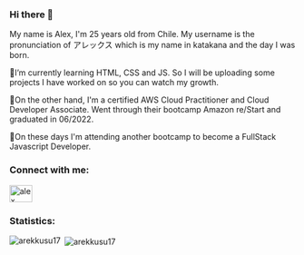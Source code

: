 ### Hi there 👋

My name is Alex, I'm 25 years old from Chile. My username is the pronunciation of アレックス which is my name in katakana and the day I was born.

🌱I’m currently learning HTML, CSS and JS. So I will be uploading some projects I have worked on so you can watch my growth.

🔭On the other hand, I'm a certified AWS Cloud Practitioner and Cloud Developer Associate. Went through their bootcamp Amazon re/Start and graduated in 06/2022.

🔭On these days I'm attending another bootcamp to become a FullStack Javascript Developer.

<h3 align="left">Connect with me:</h3>
<p align="left">
<a href="https://www.linkedin.com/in/alex-fernandez-varas/" target="blank"><img align="center" src="https://raw.githubusercontent.com/rahuldkjain/github-profile-readme-generator/master/src/images/icons/Social/linked-in-alt.svg" alt="alex fernández varas" height="30" width="40" /></a>
</p>

<h3 align="left">Statistics:</h3>
<p><img align="left" src="https://github-readme-stats.vercel.app/api/top-langs?username=arekkusu17&show_icons=true&theme=dark&title_color=fda5f6&text_color=ffffff&hide_border=true&locale=en&layout=compact" alt="arekkusu17" /></p>

<p>&nbsp;<img align="center" src="https://github-readme-stats.vercel.app/api?username=arekkusu17&show_icons=true&theme=dark&title_color=fda5f6&text_color=ffffff&hide_border=true&locale=en" alt="arekkusu17" /></p>

